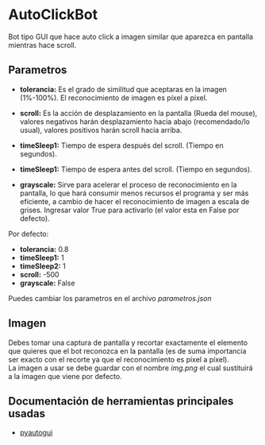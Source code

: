 # AutoClickBot  

Bot tipo GUI que hace auto click a imagen similar que aparezca en pantalla mientras hace scroll.

## Parametros  

- **tolerancia:** Es el grado de similitud que aceptaras en la imagen (1%-100%). El reconocimiento de imagen es píxel a píxel.  

- **scroll:** Es la acción de desplazamiento en la pantalla (Rueda del mouse), valores negativos harán desplazamiento hacia abajo (recomendado/lo usual), valores positivos harán scroll hacia arriba. 

- **timeSleep1:** Tiempo de espera después del scroll. (Tiempo en segundos).  

- **timeSleep1:** Tiempo de espera antes del scroll. (Tiempo en segundos).  

- **grayscale:** Sirve para acelerar el proceso de reconocimiento en la pantalla, lo que hará consumir menos recursos el programa y ser más eficiente, a cambio de hacer el reconocimiento de imagen a escala de grises. Ingresar valor True para activarlo (el valor esta en False por defecto).

Por defecto:  

- **tolerancia:** 0.8
- **timeSleep1:** 1
- **timeSleep2:** 1
- **scroll:** -500
- **grayscale:** False

Puedes cambiar los parametros en el archivo *parametros.json*  

## Imagen  

Debes tomar una captura de pantalla y recortar exactamente el elemento que quieres que el bot reconozca en la pantalla (es de suma importancia ser exacto con el recorte ya que el reconocimiento es píxel a píxel).  
La imagen a usar se debe guardar con el nombre *img.png* el cual sustituirá a la imagen que viene por defecto.  

## Documentación de herramientas principales usadas  
  
  - [pyautogui](https://pyautogui.readthedocs.io/en/latest/)

